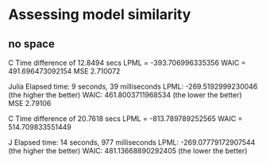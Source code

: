 # Assessing model similarity

## no space

C
Time difference of 12.8494 secs
LPML = -393.706996335356 
WAIC = 491.696473092154
MSE 2.710072

Julia
Elapsed time: 9 seconds, 39 milliseconds
LPML: -269.5192999230046 (the higher the better)
WAIC: 461.8003711968534 (the lower the better)
MSE 2.79106





C
Time difference of 20.7618 secs
LPML = -813.789789252565 
WAIC = 514.709833551449

J
Elapsed time: 14 seconds, 977 milliseconds
LPML: -269.07779172907544 (the higher the better)
WAIC: 481.13668890292405 (the lower the better)